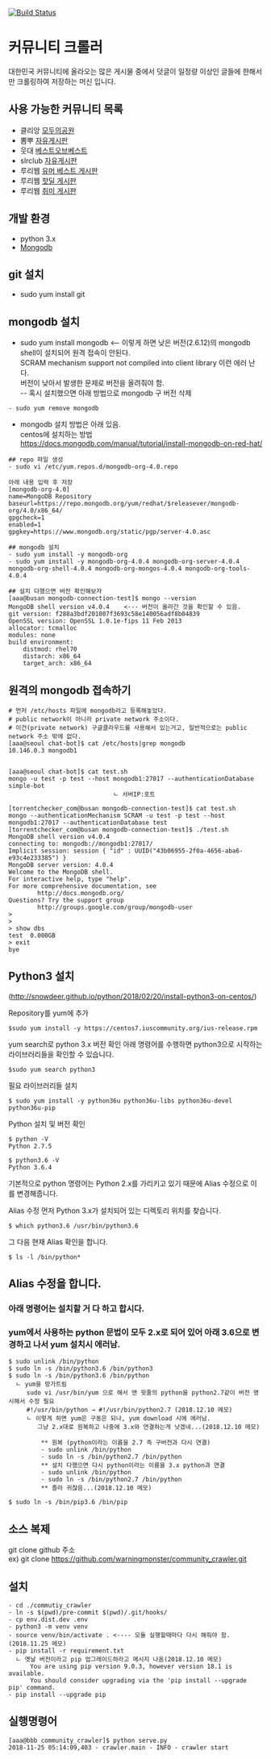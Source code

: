[![Build Status](https://travis-ci.org/james-song/community_crawler.svg?branch=master)](https://travis-ci.org/james-song/community_crawler)

# 커뮤니티 크롤러
대한민국 커뮤니티에 올라오는 많은 게시물 중에서 덧글이 일정량 이상인 글들에 한해서만 크롤링하여 저장하는 머신 입니다.

## 사용 가능한 커뮤니티 목록 
- 클리앙 [모두의공원](http://clien.net/cs2/bbs/board.php?bo_table=park)
- 뽐뿌 [자유게시판](http://www.ppomppu.co.kr/zboard/zboard.php?id=freeboard)
- 웃대 [베스트오브베스트](http://www.todayhumor.co.kr/board/list.php?table=bestofbest)
- slrclub [자유게시판](http://www.slrclub.com/bbs/zboard.php?id=free)
- 루리웹 [유머 베스트 게시판](http://bbs.ruliweb.com/best/selection)
- 루리웹 [핫딜 게시판](http://bbs.ruliweb.com/market/board/1020)
- 루리웹 [취미 게시판](http://bbs.ruliweb.com/hobby)

## 개발 환경
- python 3.x
- [Mongodb](https://www.mongodb.org)

## git 설치
- sudo yum install git

## mongodb 설치  
- sudo yum install mongodb <-- 이렇게 하면 낮은 버전(2.6.12)의 mongodb shell이 설치되어 원격 접속이 안된다.  
                                SCRAM mechanism support not compiled into client library 이런 에러 난다.  
                                버전이 낮아서 발생한 문제로 버전을 올려줘야 함.   
-- 혹시 설치했으면 아래 방법으로 mongodb 구 버전 삭제
~~~
- sudo yum remove mongodb
~~~

- mongodb 설치 방법은 아래  있음.   
  centos에 설치하는 방법   
  https://docs.mongodb.com/manual/tutorial/install-mongodb-on-red-hat/   
~~~
## repo 파일 생성
- sudo vi /etc/yum.repos.d/mongodb-org-4.0.repo

아래 내용 입력 후 저장
[mongodb-org-4.0]
name=MongoDB Repository
baseurl=https://repo.mongodb.org/yum/redhat/$releasever/mongodb-org/4.0/x86_64/
gpgcheck=1
enabled=1
gpgkey=https://www.mongodb.org/static/pgp/server-4.0.asc

## mongodb 설치
- sudo yum install -y mongodb-org
- sudo yum install -y mongodb-org-4.0.4 mongodb-org-server-4.0.4 mongodb-org-shell-4.0.4 mongodb-org-mongos-4.0.4 mongodb-org-tools-4.0.4

## 설치 다했으면 버전 확인해보자
[aaa@busan mongodb-connection-test]$ mongo --version
MongoDB shell version v4.0.4    <--- 버전이 올라간 것을 확인할 수 있음.
git version: f288a3bdf201007f3693c58e140056adf8b04839
OpenSSL version: OpenSSL 1.0.1e-fips 11 Feb 2013
allocator: tcmalloc
modules: none
build environment:
    distmod: rhel70
    distarch: x86_64
    target_arch: x86_64
~~~

## 원격의 mongodb 접속하기
~~~
# 먼저 /etc/hosts 파일에 mongodb라고 등록해놓았다.  
# public network이 아니라 private network 주소이다.
# 이건(private network) 구글클라우드를 사용해서 있는거고, 일반적으로는 public network 주소 밖에 없다.   
[aaa@seoul chat-bot]$ cat /etc/hosts|grep mongodb
10.146.0.3 mongodb1


[aaa@seoul chat-bot]$ cat test.sh
mongo -u test -p test --host mongodb1:27017 --authenticationDatabase simple-bot
                             ㄴ 서버IP:포트
~~~

~~~
[torrentchecker_com@busan mongodb-connection-test]$ cat test.sh
mongo --authenticationMechanism SCRAM -u test -p test --host mongodb1:27017 --authenticationDatabase test
[torrentchecker_com@busan mongodb-connection-test]$ ./test.sh
MongoDB shell version v4.0.4
connecting to: mongodb://mongodb1:27017/
Implicit session: session { "id" : UUID("43b06955-2f0a-4656-aba6-e93c4e233385") }
MongoDB server version: 4.0.4
Welcome to the MongoDB shell.
For interactive help, type "help".
For more comprehensive documentation, see
        http://docs.mongodb.org/
Questions? Try the support group
        http://groups.google.com/group/mongodb-user
> 
> 
> show dbs
test  0.000GB
> exit
bye
~~~


## Python3 설치  
(http://snowdeer.github.io/python/2018/02/20/install-python3-on-centos/)    

Repository를 yum에 추가   
~~~
$sudo yum install -y https://centos7.iuscommunity.org/ius-release.rpm
~~~

yum search로 python 3.x 버전 확인
아래 명령어를 수행하면 python3으로 시작하는 라이브러리들을 확인할 수 있습니다.   
~~~
$sudo yum search python3
~~~

필요 라이브러리들 설치   
~~~
$ sudo yum install -y python36u python36u-libs python36u-devel python36u-pip
~~~

Python 설치 및 버전 확인   
~~~
$ python -V
Python 2.7.5

$ python3.6 -V
Python 3.6.4
~~~

기본적으로 python 명령어는 Python 2.x를 가리키고 있기 때문에 Alias 수정으로 이를 변경해줍니다.

Alias 수정
먼저 Python 3.x가 설치되어 있는 디렉토리 위치를 찾습니다.   
~~~
$ which python3.6 /usr/bin/python3.6 
~~~

그 다음 현재 Alias 확인을 합니다.   
~~~
$ ls -l /bin/python*
~~~

## Alias 수정을 합니다.
### 아래 명령어는 설치할 거 다 하고 합시다.  
### yum에서 사용하는 python 문법이 모두 2.x로 되어 있어 아래 3.6으로 변경하고 나서 yum 설치시 에러남.

~~~
$ sudo unlink /bin/python
$ sudo ln -s /bin/python3.6 /bin/python3
$ sudo ln -s /bin/python3.6 /bin/python 
  ㄴ yum을 망가트림
     sudo vi /usr/bin/yum 으로 해서 맨 윗줄의 python을 python2.7같이 버전 명시해서 수정 필요
     #!/usr/bin/python → #!/usr/bin/python2.7 (2018.12.10 메모)
     ㄴ 이렇게 하면 yum은 구동은 되나, yum download 시에 에러남.
        그냥 2.x대로 원복하고 나중에 3.x와 연결하는게 낫겠네...(2018.12.10 메모)

         ** 원복 (python이라는 이름을 2.7 즉 구버전과 다시 연결)
         - sudo unlink /bin/python
         - sudo ln -s /bin/python2.7 /bin/python
         ** 설치 다했으면 다시 python이라는 이름을 3.x python과 연결
         - sudo unlink /bin/python
         - sudo ln -s /bin/python2.7 /bin/python
         ** 졸라 귀찮음...(2018.12.10 메모)
                                                
$ sudo ln -s /bin/pip3.6 /bin/pip 
~~~

## 소스 복제
git clone github 주소   
ex) git clone https://github.com/warningmonster/community_crawler.git

## 설치
~~~
- cd ./commutiy_crawler
- ln -s $(pwd)/pre-commit $(pwd)/.git/hooks/
- cp env.dist.dev .env
- python3 -m venv venv
- source venv/bin/activate . <---- 모듈 실행할때마다 다시 해줘야 함.(2018.11.25 메모) 
- pip install -r requirement.txt
  ㄴ 옛날 버전이라고 pip 업그레이드하라고 메시지 나옴(2018.12.10 메모)
      You are using pip version 9.0.3, however version 18.1 is available.
      You should consider upgrading via the 'pip install --upgrade pip' command.
- pip install --upgrade pip
~~~

## 실행명령어
~~~
[aaa@bbb community_crawler]$ python serve.py
2018-11-25 05:14:09,403 - crawler.main - INFO - crawler start
~~~




